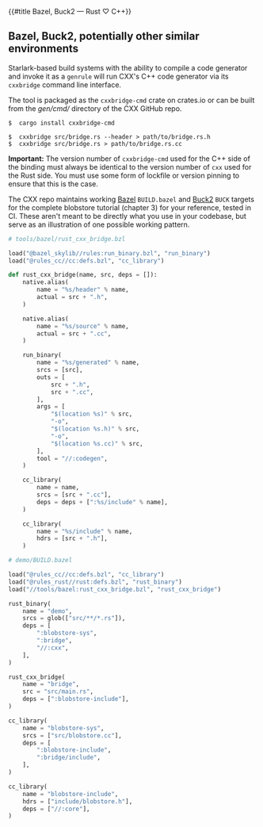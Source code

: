 {{#title Bazel, Buck2 — Rust ♡ C++}}
## Bazel, Buck2, potentially other similar environments

Starlark-based build systems with the ability to compile a code generator and
invoke it as a `genrule` will run CXX's C++ code generator via its `cxxbridge`
command line interface.

The tool is packaged as the `cxxbridge-cmd` crate on crates.io or can be built
from the *gen/cmd/* directory of the CXX GitHub repo.

```console
$  cargo install cxxbridge-cmd

$  cxxbridge src/bridge.rs --header > path/to/bridge.rs.h
$  cxxbridge src/bridge.rs > path/to/bridge.rs.cc
```

<div class="warning">

**Important:** The version number of `cxxbridge-cmd` used for the C++ side of
the binding must always be identical to the version number of `cxx` used for the
Rust side. You must use some form of lockfile or version pinning to ensure that
this is the case.

</div>

The CXX repo maintains working [Bazel] `BUILD.bazel` and [Buck2] `BUCK` targets
for the complete blobstore tutorial (chapter 3) for your reference, tested in
CI. These aren't meant to be directly what you use in your codebase, but serve
as an illustration of one possible working pattern.

[Bazel]: https://bazel.build
[Buck2]: https://buck2.build

```python
# tools/bazel/rust_cxx_bridge.bzl

load("@bazel_skylib//rules:run_binary.bzl", "run_binary")
load("@rules_cc//cc:defs.bzl", "cc_library")

def rust_cxx_bridge(name, src, deps = []):
    native.alias(
        name = "%s/header" % name,
        actual = src + ".h",
    )

    native.alias(
        name = "%s/source" % name,
        actual = src + ".cc",
    )

    run_binary(
        name = "%s/generated" % name,
        srcs = [src],
        outs = [
            src + ".h",
            src + ".cc",
        ],
        args = [
            "$(location %s)" % src,
            "-o",
            "$(location %s.h)" % src,
            "-o",
            "$(location %s.cc)" % src,
        ],
        tool = "//:codegen",
    )

    cc_library(
        name = name,
        srcs = [src + ".cc"],
        deps = deps + [":%s/include" % name],
    )

    cc_library(
        name = "%s/include" % name,
        hdrs = [src + ".h"],
    )
```

```python
# demo/BUILD.bazel

load("@rules_cc//cc:defs.bzl", "cc_library")
load("@rules_rust//rust:defs.bzl", "rust_binary")
load("//tools/bazel:rust_cxx_bridge.bzl", "rust_cxx_bridge")

rust_binary(
    name = "demo",
    srcs = glob(["src/**/*.rs"]),
    deps = [
        ":blobstore-sys",
        ":bridge",
        "//:cxx",
    ],
)

rust_cxx_bridge(
    name = "bridge",
    src = "src/main.rs",
    deps = [":blobstore-include"],
)

cc_library(
    name = "blobstore-sys",
    srcs = ["src/blobstore.cc"],
    deps = [
        ":blobstore-include",
        ":bridge/include",
    ],
)

cc_library(
    name = "blobstore-include",
    hdrs = ["include/blobstore.h"],
    deps = ["//:core"],
)
```
